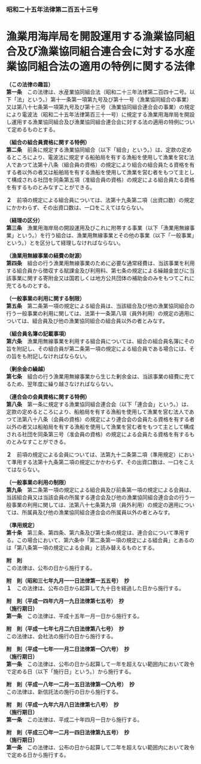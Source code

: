 ### 昭和二十五年法律第二百五十三号  
# 漁業用海岸局を開設運用する漁業協同組合及び漁業協同組合連合会に対する水産業協同組合法の適用の特例に関する法律  
  
**（この法律の趣旨）**  
**第一条**　この法律は、水産業協同組合法（昭和二十三年法律第二百四十二号。以下「法」という。）第十一条第一項第九号及び第十一号（漁業協同組合の事業）又は第八十七条第一項第九号及び第十三号（漁業協同組合連合会の事業）の規定により電波法（昭和二十五年法律第百三十一号）に規定する漁業用海岸局を開設し運用する漁業協同組合及び漁業協同組合連合会に対する法の適用の特例について定めるものとする。  
  
**（組合の組合員資格に関する特例）**  
**第二条**　前条に規定する漁業協同組合（以下「組合」という。）は、定款の定めるところにより、電波法に規定する船舶局を有する漁船を使用して漁業を営む法人であつて法第十八条（組合員の資格）の規定により組合の組合員たる資格を有する者以外の者又は船舶局を有する漁船を使用して漁業を営む者をもつて主として構成される社団を同条第五項（准組合員の資格）の規定による組合員たる資格を有するものとみなすことができる。  
  
**２**　前項の規定による組合員については、法第十九条第二項（出資口数）の規定にかかわらず、その出資口数は、一口をこえてはならない。  
  
**（経理の区分）**  
**第三条**　漁業用海岸局の開設運用及びこれに附帯する事業（以下「漁業用無線事業」という。）を行う組合は、漁業用無線事業とその他の事業（以下「一般事業」という。）とを区分して経理しなければならない。  
  
**（漁業用無線事業の経費の財源）**  
**第四条**　組合の行う漁業用無線事業のために必要な通常経費は、当該事業を利用する組合員から徴収する賦課金及び利用料、第七条の規定による繰越金並びに当該事業に関する寄附金又は国若しくは地方公共団体の補助金のみをもつてこれに充てるものとする。  
  
**（一般事業の利用に関する制限）**  
**第五条**　第二条第一項の規定による組合員は、当該組合及び他の漁業協同組合の行う一般事業の利用に関しては、法第十一条第八項（員外利用）の規定の適用については、組合員及び他の漁業協同組合の組合員以外の者とみなす。  
  
**（組合員名簿の記載事項）**  
**第六条**　漁業用無線事業を利用する組合員については、組合の組合員名簿にその旨を附記し、その組合員が第二条第一項の規定による組合員である場合には、その旨をも附記しなければならない。  
  
**（剰余金の繰越）**  
**第七条**　組合の行う漁業用無線事業から生じた剰余金は、当該事業の経費に充てるため、翌年度に繰り越さなければならない。  
  
**（連合会の会員資格に関する特例）**  
**第八条**　第一条に規定する漁業協同組合連合会（以下「連合会」という。）は、定款の定めるところにより、船舶局を有する漁船を使用して漁業を営む法人であつて法第八十八条（会員の資格）の規定により連合会の会員たる資格を有する者以外の者又は船舶局を有する漁船を使用して漁業を営む者をもつて主として構成される社団を同条第三号（准会員の資格）の規定による会員たる資格を有するものとみなすことができる。  
  
**２**　前項の規定による会員については、法第九十二条第二項（準用規定）において準用する法第十九条第二項の規定にかかわらず、その出資口数は、一口をこえてはならない。  
  
**（一般事業の利用の制限）**  
**第九条**　第二条第一項の規定による組合員及び前条第一項の規定による会員は、当該組合員又は当該会員の所属する連合会及び他の漁業協同組合連合会の行う一般事業の利用に関しては、法第八十七条第九項（員外利用）の規定の適用については、所属員及び他の漁業協同組合連合会の所属員以外の者とみなす。  
  
**（準用規定）**  
**第十条**　第三条、第四条、第六条及び第七条の規定は、連合会について準用する。この場合において、第六条中「第二条第一項の規定による組合員」とあるのは「第八条第一項の規定による会員」と読み替えるものとする。  
  
**附　則**  
この法律は、公布の日から施行する。  
  
**附　則（昭和三七年九月一一日法律第一五五号）　抄**  
**１**　この法律は、公布の日から起算して九十日を経過した日から施行する。  
  
**附　則（平成一四年六月一九日法律第七五号）　抄**  
**（施行期日）**  
**第一条**　この法律は、平成十五年一月一日から施行する。  
  
**附　則（平成一七年七月二六日法律第八七号）　抄**  
この法律は、会社法の施行の日から施行する。  
  
**附　則（平成一七年一一月二日法律第一〇六号）　抄**  
**（施行期日）**  
**第一条**　この法律は、公布の日から起算して一年を超えない範囲内において政令で定める日（以下「施行日」という。）から施行する。  
  
**附　則（平成一八年一二月一五日法律第一〇九号）　抄**  
この法律は、新信託法の施行の日から施行する。  
  
**附　則（平成一九年六月八日法律第七八号）　抄**  
**（施行期日）**  
**第一条**　この法律は、平成二十年四月一日から施行する。  
  
**附　則（平成三〇年一二月一四日法律第九五号）　抄**  
**（施行期日）**  
**第一条**　この法律は、公布の日から起算して二年を超えない範囲内において政令で定める日から施行する。  
  
